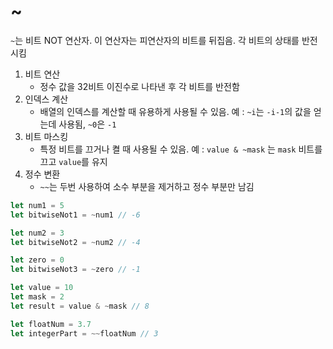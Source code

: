# ~
`~`는 비트 NOT 연산자. 이 연산자는 피연산자의 비트를 뒤집음. 각 비트의 상태를 반전시킴

1. 비트 연산
   - 정수 값을 32비트 이진수로 나타낸 후 각 비트를 반전함
2. 인덱스 계산
   - 배열의 인덱스를 계산할 때 유용하게 사용될 수 있음. 예 : `~i`는 `-i-1`의 값을 얻는데 사용됨, `~0`은 `-1`
3. 비트 마스킹
   - 특정 비트를 끄거나 켤 때 사용될 수 있음. 예 : `value & ~mask` 는 `mask` 비트를 끄고 `value`를 유지
4. 정수 변환
   - `~~`는 두번 사용하여 소수 부분을 제거하고 정수 부분만 남김
  


```js
let num1 = 5
let bitwiseNot1 = ~num1 // -6

let num2 = 3
let bitwiseNot2 = ~num2 // -4

let zero = 0
let bitwiseNot3 = ~zero // -1

let value = 10
let mask = 2
let result = value & ~mask // 8

let floatNum = 3.7
let integerPart = ~~floatNum // 3
```
